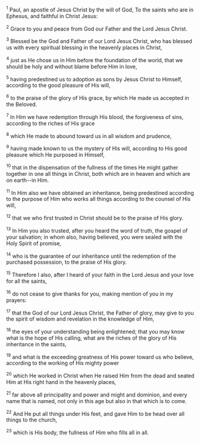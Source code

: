 <sup>1</sup> 
Paul, an apostle of Jesus Christ by the will of God, To the saints who are in Ephesus, and faithful in Christ Jesus: 

<sup>2</sup> 
Grace to you and peace from God our Father and the Lord Jesus Christ.

<sup>3</sup> 
Blessed be the God and Father of our Lord Jesus Christ, who has blessed us with every spiritual blessing in the heavenly places in Christ, 

<sup>4</sup> 
just as He chose us in Him before the foundation of the world, that we should be holy and without blame before Him in love, 

<sup>5</sup> 
having predestined us to adoption as sons by Jesus Christ to Himself, according to the good pleasure of His will, 

<sup>6</sup> 
to the praise of the glory of His grace, by which He made us accepted in the Beloved. 

<sup>7</sup> 
In Him we have redemption through His blood, the forgiveness of sins, according to the riches of His grace 

<sup>8</sup> 
which He made to abound toward us in all wisdom and prudence, 

<sup>9</sup> 
having made known to us the mystery of His will, according to His good pleasure which He purposed in Himself, 

<sup>10</sup> 
that in the dispensation of the fullness of the times He might gather together in one all things in Christ, both which are in heaven and which are on earth--in Him. 

<sup>11</sup> 
In Him also we have obtained an inheritance, being predestined according to the purpose of Him who works all things according to the counsel of His will, 

<sup>12</sup> 
that we who first trusted in Christ should be to the praise of His glory. 

<sup>13</sup> 
In Him you also trusted, after you heard the word of truth, the gospel of your salvation; in whom also, having believed, you were sealed with the Holy Spirit of promise, 

<sup>14</sup> 
who is the guarantee of our inheritance until the redemption of the purchased possession, to the praise of His glory.

<sup>15</sup> 
Therefore I also, after I heard of your faith in the Lord Jesus and your love for all the saints, 

<sup>16</sup> 
do not cease to give thanks for you, making mention of you in my prayers: 

<sup>17</sup> 
that the God of our Lord Jesus Christ, the Father of glory, may give to you the spirit of wisdom and revelation in the knowledge of Him, 

<sup>18</sup> 
the eyes of your understanding being enlightened; that you may know what is the hope of His calling, what are the riches of the glory of His inheritance in the saints, 

<sup>19</sup> 
and what is the exceeding greatness of His power toward us who believe, according to the working of His mighty power 

<sup>20</sup> 
which He worked in Christ when He raised Him from the dead and seated Him at His right hand in the heavenly places, 

<sup>21</sup> 
far above all principality and power and might and dominion, and every name that is named, not only in this age but also in that which is to come. 

<sup>22</sup> 
And He put all things under His feet, and gave Him to be head over all things to the church, 

<sup>23</sup> 
which is His body, the fullness of Him who fills all in all.